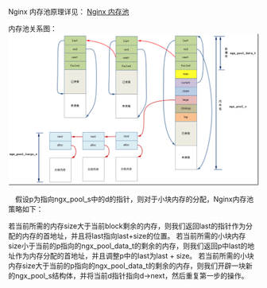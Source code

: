 Nginx 内存池原理详见：
[Nginx 内存池](https://blog.csdn.net/ACMer_L/article/details/107867593)

内存池关系图：
![alt text](image.png)

 假设p为指向ngx_pool_s中的d的指针，则对于小块内存的分配，Nginx内存池策略如下：

若当前所需的内存size大于当前block剩余的内存，则我们返回last的指针作为分配的内存的首地址，并且将last指向last+size的位置。
若当前所需的小块内存size小于当前的p指向的ngx_pool_data_t的剩余的内存，则我们返回p中last的地址作为内存分配的首地址，并且调整p中的last为last + size。
若当前所需的小块内存size大于当前的p指向的ngx_pool_data_t的剩余的内存，则我们开辟一块新的ngx_pool_s结构体，并将当前d指针指向d->next，然后重复第一步的操作。
